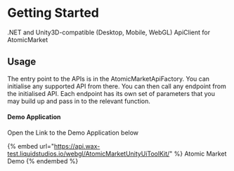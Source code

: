 # Getting Started

.NET and Unity3D-compatible (Desktop, Mobile, WebGL) ApiClient for AtomicMarket

## Usage

The entry point to the APIs is in the AtomicMarketApiFactory. You can initialise any supported API from there.
You can then call any endpoint from the initialised API.
Each endpoint has its own set of parameters that you may build up and pass in to the relevant function.
 
#### Demo Application

Open the Link to the Demo Application below

{% embed url="https://api.wax-test.liquidstudios.io/webgl/AtomicMarketUnityUiToolKit/" %}
Atomic Market Demo
{% endembed %}
